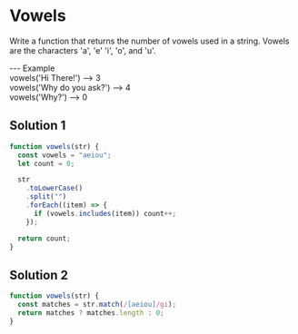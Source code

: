 # Vowels

Write a function that returns the number of vowels
used in a string. Vowels are the characters 'a', 'e'
'i', 'o', and 'u'.

--- Example
<br> vowels('Hi There!') --> 3
<br> vowels('Why do you ask?') --> 4
<br> vowels('Why?') --> 0

## Solution 1

```js
function vowels(str) {
  const vowels = "aeiou";
  let count = 0;

  str
    .toLowerCase()
    .split("")
    .forEach((item) => {
      if (vowels.includes(item)) count++;
    });

  return count;
}
```

## Solution 2

```js
function vowels(str) {
  const matches = str.match(/[aeiou]/gi);
  return matches ? matches.length : 0;
}
```
